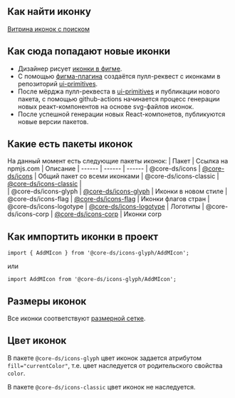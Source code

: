 ## Как найти иконку

[Витрина иконок с поиском](https://core-ds.github.io/icons-demo/)

## Как сюда попадают новые иконки

-   Дизайнер рисует [иконки в фигме](https://www.figma.com/file/ZcdUPebEhHfSZ91zgmv2cK/Icons?node-id=3882%3A144).
-   С помощью [фигма-плагина](https://www.figma.com/community/plugin/822773501021259599/Publish-Icons) создаётся пулл-реквест с иконками в репозиторий [ui-primitives](https://github.com/core-ds/ui-primitives).
-   После мёрджа пулл-реквеста в [ui-primitives](https://github.com/core-ds/ui-primitives) и публикации нового пакета, с помощью github-actions начинается процесс генерации новых реакт-компонентов на основе svg-файлов иконок.
-   После успешной генерации новых React-компонетов, публикуются новые версии пакетов.

## Какие есть пакеты иконок

На данный момент есть следующие пакеты иконок:
| Пакет | Ссылка на npmjs.com | Описание
| ------ | ------ | ------
| @core-ds/icons | [@core-ds/icons](https://www.npmjs.com/package/@alfalab/icons) | Общий пакет со всеми иконками
| @core-ds/icons-classic | [@core-ds/icons-classic](https://www.npmjs.com/package/@alfalab/icons-classic) |  
| @core-ds/icons-glyph | [@core-ds/icons-glyph](https://www.npmjs.com/package/@alfalab/icons-glyph) | Иконки в новом стиле
| @core-ds/icons-flag | [@core-ds/icons-flag](https://www.npmjs.com/package/@alfalab/icons-flag) | Иконки флагов стран
| @core-ds/icons-logotype | [@core-ds/icons-logotype](https://www.npmjs.com/package/@alfalab/icons-logotype) | Логотипы
| @core-ds/icons-corp | [@core-ds/icons-corp](https://www.npmjs.com/package/@alfalab/icons-corp) | Иконки corp

## Как импортить иконки в проект

`import { AddMIcon } from '@core-ds/icons-glyph/AddMIcon';`

или

`import AddMIcon from '@core-ds/icons-glyph/AddMIcon';`

## Размеры иконок

Все иконки соответствуют [размерной сетке](https://github.com/core-ds/ui-primitives/wiki/%D0%A2%D1%80%D0%B5%D0%B1%D0%BE%D0%B2%D0%B0%D0%BD%D0%B8%D1%8F-%D0%BA-%D0%B8%D0%BA%D0%BE%D0%BD%D0%BA%D0%B0%D0%BC).

## Цвет иконок

В пакете `@core-ds/icons-glyph` цвет иконок задается атрибутом `fill="currentColor"`, т.е. цвет наследуется от родительского свойства `color`.

В пакете `@core-ds/icons-classic` цвет иконок не наследуется.
